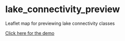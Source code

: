 # lake_connectivity_preview
Leaflet map for previewing lake connectivity classes

[Click here for the demo](https://rawgit.com/nicolejeansmith/lake_connectivity_preview/blob/master/lcc_leaflet.html)